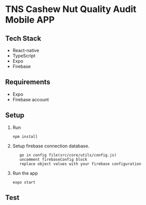 # TNS Cashew Nut Quality Audit Mobile APP

## Tech Stack
 - React-native
 - TypeScript
 - Expo
 - Firebase

## Requirements
 - Expo
 - Firebase account

## Setup

1. Run
    ```
    npm install
    ```

2. Setup firebase connection database.

    ```
       go in config file(src/core/utils/config.js)
       uncomment firebaseConfig block
       replace object values with your firebase configuration
    ```

3. Run the app

    ```
   expo start

## Test
